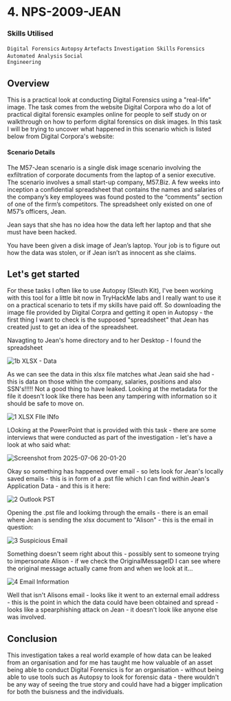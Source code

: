 
# 4. NPS-2009-JEAN

### Skills Utilised

<code>Digital Forensics</code> <code>Autopsy</code> <code>Artefacts</code> <code>Investigation Skills</code> <code>Forensics</code> <code>Automated Analysis</code> <code>Social Engineering</code>

## Overview

This is a practical look at conducting Digital Forensics using a "real-life" image. The task comes from the website Digital Corpora who do a lot of practical digital forensic examples online for people to self study on or walkthrough on how to perform digital forensics on disk images. In this task I will be trying to uncover what happened in this scenario which is listed below from Digital Corpora's website:

#### Scenario Details

The M57-Jean scenario is a single disk image scenario involving the exfiltration of corporate documents from the laptop of a senior executive. The scenario involves a small start-up company, M57.Biz. A few weeks into inception a confidential spreadsheet that contains the names and salaries of the company’s key employees was found posted to the “comments” section of one of the firm’s competitors. The spreadsheet only existed on one of M57’s officers, Jean.

Jean says that she has no idea how the data left her laptop and that she must have been hacked.

You have been given a disk image of Jean’s laptop. Your job is to figure out how the data was stolen, or if Jean isn’t as innocent as she claims.

## Let's get started

For these tasks I often like to use Autopsy (Sleuth Kit), I've been working with this tool for a little bit now in TryHackMe labs and I really want to use it on a practical scenario to tets if my skills have paid off. So downloading the image file provided by Digital Corpra and getting it open in Autopsy - the first thing I want to check is the supposed "spreadsheet" that Jean has created just to get an idea of the spreadsheet.

Navagting to Jean's home directory and to her Desktop - I found the spreadsheet

![1b  XLSX - Data](https://github.com/user-attachments/assets/5c5293a8-5f10-4b55-b4dd-95aed42aa24d)

As we can see the data in this xlsx file matches what Jean said she had - this is data on those within the company, salaries, positions and also SSN's!!!!! Not a good thing to have leaked. Looking at the metadata for the file it doesn't look like there has been any tampering with information so it should be safe to move on.

![1  XLSX FIle INfo](https://github.com/user-attachments/assets/25ba38e9-40c7-408b-88d0-15b32cca9f86)

LOoking at the PowerPoint that is provided with this task - there are some interviews that were conducted as part of the investigation - let's have a look at who said what:

![Screenshot from 2025-07-06 20-01-20](https://github.com/user-attachments/assets/a436c2cc-c09a-4c6f-b95e-ea20f7ba2842)

Okay so something has happened over email - so lets look for Jean's locally saved emails - this is in form of a .pst file which I can find within Jean's Application Data - and this is it here:

![2  Outlook PST](https://github.com/user-attachments/assets/51f2a0f2-f10f-4ab3-8c0f-94ece7dd9068)

Opening the .pst file and lookimg through the emails - there is an email where Jean is sending the xlsx document to "Alison" - this is the email in question:

![3  Suspicious Email](https://github.com/user-attachments/assets/f71e5bb3-f51e-40fa-82f8-7e35d9c91d0e)

Something doesn't seem right about this - possibly sent to someone trying to impersonate Alison - if we check the OriginalMessageID I can see where the original message actually came from and when we look at it...

![4  Email Information](https://github.com/user-attachments/assets/09f2ea0f-92be-4c65-baa9-1363f981f6ac)

Well that isn't Alisons email - looks like it went to an external email address - this is the point in which the data could have been obtained and spread - looks like a spearphishing attack on Jean - it doesn't look like anyone else was involved.

## Conclusion 

This investigation takes a real world example of how data can be leaked from an organisation and for me has taught me how valuable of an asset being able to conduct Digital Forensics is for an organisation - without being able to use tools such as Autopsy to look for forensic data - there wouldn't be any way of seeing the true story and could have had a bigger implication for both the buisness and the individuals. 
